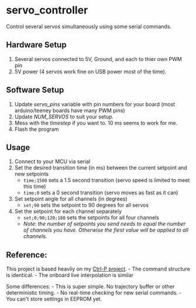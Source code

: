 # servo_controller

Control several servos simultaneously using some serial commands.

## Hardware Setup
1. Several servos connected to 5V, Ground, and each to thier own PWM pin
2. 5V power (4 servos work fine on USB power most of the time).

## Software Setup
1. Update _servo_pins_ variable with pin numbers for your board (most arduino/teeney boards have many PWM pins)
2. Update _NUM_SERVOS_ to suit your setup.
3. Mess with the _timestep_ if you want to. 10 ms seems to work for me.
4. Flash the program

## Usage
1. Connect to your MCU via serial
2. Set the desired transition time (in ms) between the current setpoint and new setpoints
    - `time;1500` sets a 1.5 second transition (servo speed is limited to meet this time)
    - `time;0` sets a 0 second transition (servo moves as fast as it can)
3. Set setpoint angle for all channels (in degrees)
    - `set;90` sets the setpoint to 90 degrees for all servos
4. Set the setpoint for each channel separately
    - `set;0;90;120;180` sets the setpoints for all four channels
    - _Note: the number of setpoints you send needs to equal the number of channels you have. Otherwise the fiest value will be applied to all channels._

## Reference:
This project is based heavliy on my [Ctrl-P project](https://github.com/cbteeple/pressure_controller).
    - The command structure is identical.
    - The onboard live interpolation is similar

Some differences:
    - This is super simple. No trajectory buffer or other deterministic timing.
    - No real-time checking for new serial commands.
    - You can't store settings in EEPROM yet.
